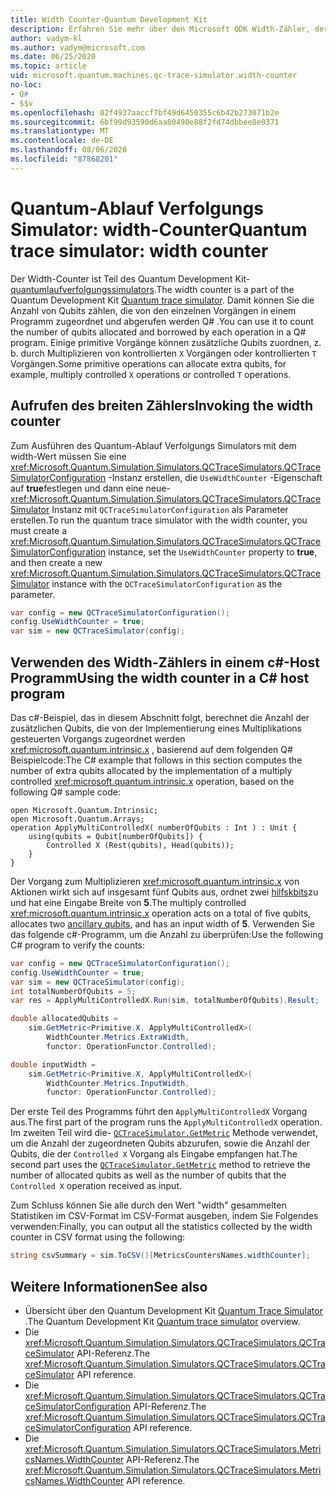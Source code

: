 ```yaml
---
title: Width Counter-Quantum Development Kit
description: Erfahren Sie mehr über den Microsoft QDK Width-Zähler, der den Quantum-Ablauf Verfolgungs Simulator verwendet, um die Anzahl der von Vorgängen in einem Programm zugewiesenen und zugeordneten Qubits zu zählen Q# .
author: vadym-kl
ms.author: vadym@microsoft.com
ms.date: 06/25/2020
ms.topic: article
uid: microsoft.quantum.machines.qc-trace-simulator.width-counter
no-loc:
- Q#
- $$v
ms.openlocfilehash: 02f4937aaccf7bf49d6450355c6b42b273071b2e
ms.sourcegitcommit: 6bf99d93590d6aa80490e88f2fd74dbbee8e0371
ms.translationtype: MT
ms.contentlocale: de-DE
ms.lasthandoff: 08/06/2020
ms.locfileid: "87868201"
---
```

# <a name="quantum-trace-simulator-width-counter"></a><span data-ttu-id="b3391-103">Quantum-Ablauf Verfolgungs Simulator: width-Counter</span><span class="sxs-lookup"><span data-stu-id="b3391-103">Quantum trace simulator: width counter</span></span>

<span data-ttu-id="b3391-104">Der Width-Counter ist Teil des Quantum Development Kit- [quantumlaufverfolgungssimulators](xref:microsoft.quantum.machines.qc-trace-simulator.intro).</span><span class="sxs-lookup"><span data-stu-id="b3391-104">The width counter is a part of the Quantum Development Kit [Quantum trace simulator](xref:microsoft.quantum.machines.qc-trace-simulator.intro).</span></span> <span data-ttu-id="b3391-105">Damit können Sie die Anzahl von Qubits zählen, die von den einzelnen Vorgängen in einem Programm zugeordnet und abgerufen werden Q# .</span><span class="sxs-lookup"><span data-stu-id="b3391-105">You can use it to count the number of qubits allocated and borrowed by each operation in a Q# program.</span></span> <span data-ttu-id="b3391-106">Einige primitive Vorgänge können zusätzliche Qubits zuordnen, z. b. durch Multiplizieren von kontrollierten `X` Vorgängen oder kontrollierten `T` Vorgängen.</span><span class="sxs-lookup"><span data-stu-id="b3391-106">Some primitive operations can allocate extra qubits, for example, multiply controlled `X` operations or controlled `T` operations.</span></span>

## <a name="invoking-the-width-counter"></a><span data-ttu-id="b3391-107">Aufrufen des breiten Zählers</span><span class="sxs-lookup"><span data-stu-id="b3391-107">Invoking the width counter</span></span>

<span data-ttu-id="b3391-108">Zum Ausführen des Quantum-Ablauf Verfolgungs Simulators mit dem width-Wert müssen Sie eine <xref:Microsoft.Quantum.Simulation.Simulators.QCTraceSimulators.QCTraceSimulatorConfiguration> -Instanz erstellen, die `UseWidthCounter` -Eigenschaft auf **true**festlegen und dann eine neue- <xref:Microsoft.Quantum.Simulation.Simulators.QCTraceSimulators.QCTraceSimulator> Instanz mit `QCTraceSimulatorConfiguration` als Parameter erstellen.</span><span class="sxs-lookup"><span data-stu-id="b3391-108">To run the quantum trace simulator with the width counter, you must create a <xref:Microsoft.Quantum.Simulation.Simulators.QCTraceSimulators.QCTraceSimulatorConfiguration> instance, set the `UseWidthCounter` property to **true**, and then create a new <xref:Microsoft.Quantum.Simulation.Simulators.QCTraceSimulators.QCTraceSimulator> instance with the `QCTraceSimulatorConfiguration` as the parameter.</span></span> 

```csharp
var config = new QCTraceSimulatorConfiguration();
config.UseWidthCounter = true;
var sim = new QCTraceSimulator(config);
```

## <a name="using-the-width-counter-in-a-c-host-program"></a><span data-ttu-id="b3391-109">Verwenden des Width-Zählers in einem c#-Host Programm</span><span class="sxs-lookup"><span data-stu-id="b3391-109">Using the width counter in a C# host program</span></span>

<span data-ttu-id="b3391-110">Das c#-Beispiel, das in diesem Abschnitt folgt, berechnet die Anzahl der zusätzlichen Qubits, die von der Implementierung eines Multiplikations gesteuerten Vorgangs zugeordnet werden <xref:microsoft.quantum.intrinsic.x> , basierend auf dem folgenden Q# Beispielcode:</span><span class="sxs-lookup"><span data-stu-id="b3391-110">The C# example that follows in this section computes the number of extra qubits allocated by the implementation of a multiply controlled <xref:microsoft.quantum.intrinsic.x> operation, based on the following Q# sample code:</span></span>

```qsharp
open Microsoft.Quantum.Intrinsic;
open Microsoft.Quantum.Arrays;
operation ApplyMultiControlledX( numberOfQubits : Int ) : Unit {
    using(qubits = Qubit[numberOfQubits]) {
        Controlled X (Rest(qubits), Head(qubits));
    } 
}
```

<span data-ttu-id="b3391-111">Der Vorgang zum Multiplizieren <xref:microsoft.quantum.intrinsic.x> von Aktionen wirkt sich auf insgesamt fünf Qubits aus, ordnet zwei [hilfskbits](xref:microsoft.quantum.glossary#ancilla)zu und hat eine Eingabe Breite von **5**.</span><span class="sxs-lookup"><span data-stu-id="b3391-111">The multiply controlled <xref:microsoft.quantum.intrinsic.x> operation acts on a total of five qubits, allocates two [ancillary qubits](xref:microsoft.quantum.glossary#ancilla), and has an input width of **5**.</span></span> <span data-ttu-id="b3391-112">Verwenden Sie das folgende c#-Programm, um die Anzahl zu überprüfen:</span><span class="sxs-lookup"><span data-stu-id="b3391-112">Use the following C# program to verify the counts:</span></span>

```csharp 
var config = new QCTraceSimulatorConfiguration();
config.UseWidthCounter = true;
var sim = new QCTraceSimulator(config);
int totalNumberOfQubits = 5;
var res = ApplyMultiControlledX.Run(sim, totalNumberOfQubits).Result;

double allocatedQubits = 
    sim.GetMetric<Primitive.X, ApplyMultiControlledX>(
        WidthCounter.Metrics.ExtraWidth,
        functor: OperationFunctor.Controlled); 

double inputWidth =
    sim.GetMetric<Primitive.X, ApplyMultiControlledX>(
        WidthCounter.Metrics.InputWidth,
        functor: OperationFunctor.Controlled);
```

<span data-ttu-id="b3391-113">Der erste Teil des Programms führt den `ApplyMultiControlledX` Vorgang aus.</span><span class="sxs-lookup"><span data-stu-id="b3391-113">The first part of the program runs the `ApplyMultiControlledX` operation.</span></span> <span data-ttu-id="b3391-114">Im zweiten Teil wird die- [`QCTraceSimulator.GetMetric`](https://docs.microsoft.com/dotnet/api/microsoft.quantum.simulation.simulators.qctracesimulators.qctracesimulator.getmetric) Methode verwendet, um die Anzahl der zugeordneten Qubits abzurufen, sowie die Anzahl der Qubits, die der `Controlled X` Vorgang als Eingabe empfangen hat.</span><span class="sxs-lookup"><span data-stu-id="b3391-114">The second part uses the [`QCTraceSimulator.GetMetric`](https://docs.microsoft.com/dotnet/api/microsoft.quantum.simulation.simulators.qctracesimulators.qctracesimulator.getmetric) method to retrieve the number of allocated qubits as well as the number of qubits that the `Controlled X` operation received as input.</span></span> 

<span data-ttu-id="b3391-115">Zum Schluss können Sie alle durch den Wert "width" gesammelten Statistiken im CSV-Format im CSV-Format ausgeben, indem Sie Folgendes verwenden:</span><span class="sxs-lookup"><span data-stu-id="b3391-115">Finally, you can output all the statistics collected by the width counter in CSV format using the following:</span></span>
```csharp
string csvSummary = sim.ToCSV()[MetricsCountersNames.widthCounter];
```

## <a name="see-also"></a><span data-ttu-id="b3391-116">Weitere Informationen</span><span class="sxs-lookup"><span data-stu-id="b3391-116">See also</span></span>

- <span data-ttu-id="b3391-117">Übersicht über den Quantum Development Kit [Quantum Trace Simulator](xref:microsoft.quantum.machines.qc-trace-simulator.intro) .</span><span class="sxs-lookup"><span data-stu-id="b3391-117">The Quantum Development Kit [Quantum trace simulator](xref:microsoft.quantum.machines.qc-trace-simulator.intro) overview.</span></span>
- <span data-ttu-id="b3391-118">Die <xref:Microsoft.Quantum.Simulation.Simulators.QCTraceSimulators.QCTraceSimulator> API-Referenz.</span><span class="sxs-lookup"><span data-stu-id="b3391-118">The <xref:Microsoft.Quantum.Simulation.Simulators.QCTraceSimulators.QCTraceSimulator> API reference.</span></span>
- <span data-ttu-id="b3391-119">Die <xref:Microsoft.Quantum.Simulation.Simulators.QCTraceSimulators.QCTraceSimulatorConfiguration> API-Referenz.</span><span class="sxs-lookup"><span data-stu-id="b3391-119">The <xref:Microsoft.Quantum.Simulation.Simulators.QCTraceSimulators.QCTraceSimulatorConfiguration> API reference.</span></span>
- <span data-ttu-id="b3391-120">Die <xref:Microsoft.Quantum.Simulation.Simulators.QCTraceSimulators.MetricsNames.WidthCounter> API-Referenz.</span><span class="sxs-lookup"><span data-stu-id="b3391-120">The <xref:Microsoft.Quantum.Simulation.Simulators.QCTraceSimulators.MetricsNames.WidthCounter> API reference.</span></span>

